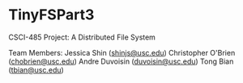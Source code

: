 # TinyFSPart3
CSCI-485 Project: A Distributed File System

Team Members:
Jessica Shin (shinjs@usc.edu)
Christopher O'Brien (chobrien@usc.edu)
Andre Duvoisin (duvoisin@usc.edu)
Tong Bian (tbian@usc.edu)
